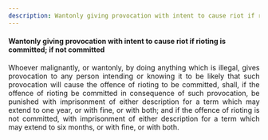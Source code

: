 ```yaml
---
description: Wantonly giving provocation with intent to cause riot if rioting is committed; if not committed
---
```


#### Wantonly giving provocation with intent to cause riot if rioting is committed; if not committed
<div style="text-align: justify">

Whoever malignantly, or wantonly, by doing anything which is illegal, gives provocation to any person intending or knowing it to be likely that such provocation will cause the offence of rioting to be committed, shall, if the offence of rioting be committed in consequence of such provocation, be punished with imprisonment of either description for a term which may extend to one year, or with fine, or with both; and if the offence of rioting is not committed, with imprisonment of either description for a term which may extend to six months, or with fine, or with both.

</div>
